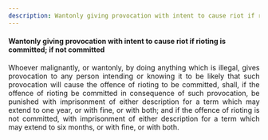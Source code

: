 ```yaml
---
description: Wantonly giving provocation with intent to cause riot if rioting is committed; if not committed
---
```


#### Wantonly giving provocation with intent to cause riot if rioting is committed; if not committed
<div style="text-align: justify">

Whoever malignantly, or wantonly, by doing anything which is illegal, gives provocation to any person intending or knowing it to be likely that such provocation will cause the offence of rioting to be committed, shall, if the offence of rioting be committed in consequence of such provocation, be punished with imprisonment of either description for a term which may extend to one year, or with fine, or with both; and if the offence of rioting is not committed, with imprisonment of either description for a term which may extend to six months, or with fine, or with both.

</div>
